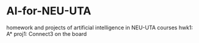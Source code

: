 # AI-for-NEU-UTA
homework and projects of artificial intelligence in NEU-UTA courses
hwk1: A*
proj1: Connect3 on the board
